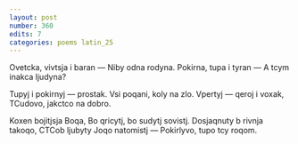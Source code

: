 ```yaml
---
layout: post
number: 360
edits: 7
categories: poems latin_25
---
```


Ovetcka, vivtsja i baran —
Niby odna rodyna.
Pokirna, tupa i tyran —
A tcym inakca ljudyna?

Tupyj i pokirnyj — prostak.
Vsi poqani, koly na zlo.
Vpertyj — qeroj i voxak,
TCudovo,  jakctco na dobro.

Koxen bojitjsja Boqa, 
Bo qricytj, bo sudytj sovistj.
Dosjaqnuty b rivnja takoqo,
CTCob ljubyty Joqo natomistj —
Pokirlyvo, tupo tcy roqom.
